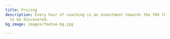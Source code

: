 ```yaml
---
title: Pricing
description: Every hour of coaching is an investment towards the YOU that is waiting
  to be discovered.
bg_image: images/featue-bg.jpg

---
```

